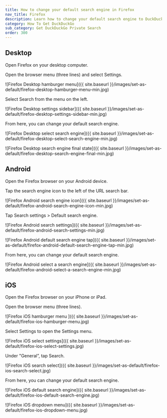 ```yaml
---
title: How to change your default search engine in Firefox
nav_title: Firefox
description: Learn how to change your default search engine to DuckDuckGo in Mozilla Firefox for desktop, Android, and iOS.
category: How To Get DuckDuckGo
sub_category: Get DuckDuckGo Private Search
order: 300
---
```


## Desktop

Open Firefox on your desktop computer.

Open the browser menu (three lines) and select Settings.

![Firefox Desktop hamburger menu]({{ site.baseurl }}/images/set-as-default/firefox-desktop-hamburger-menu-min.jpg)

Select Search from the menu on the left.

![Firefox Desktop settings sidebar]({{ site.baseurl }}/images/set-as-default/firefox-desktop-settings-sidebar-min.jpg)

From here, you can change your default search engine.

![Firefox Desktop select search engine]({{ site.baseurl }}/images/set-as-default/firefox-desktop-select-search-engine-min.jpg)

![Firefox Desktop search engine final state]({{ site.baseurl }}/images/set-as-default/firefox-desktop-search-engine-final-min.jpg)

## Android

Open the Firefox browser on your Android device.

Tap the search engine icon to the left of the URL search bar.

![Firefox Android search engine icon]({{ site.baseurl }}/images/set-as-default/firefox-android-search-engine-icon-min.jpg)

Tap Search settings > Default search engine.

![Firefox Android search settings]({{ site.baseurl }}/images/set-as-default/firefox-android-search-settings-min.jpg)

![Firefox Android default search engine tap]({{ site.baseurl }}/images/set-as-default/firefox-android-default-search-engine-tap-min.jpg)

From here, you can change your default search engine.

![Firefox Android select a search engine]({{ site.baseurl }}/images/set-as-default/firefox-android-select-a-search-engine-min.jpg)

## iOS

Open the Firefox browser on your iPhone or iPad.

Open the browser menu (three lines).

![Firefox iOS hamburger menu ]({{ site.baseurl }}/images/set-as-default/firefox-ios-hamburger-menu.jpg)

Select Settings to open the Settings menu.

![Firefox iOS select settings]({{ site.baseurl }}/images/set-as-default/firefox-ios-select-settings.jpg)

Under "General”, tap Search.

![Firefox iOS search select]({{ site.baseurl }}/images/set-as-default/firefox-ios-search-select.jpg)

From here, you can change your default search engine.

![Firefox iOS default search engine]({{ site.baseurl }}/images/set-as-default/firefox-ios-default-search-engine.jpg)

![Firefox iOS dropdown menu]({{ site.baseurl }}/images/set-as-default/firefox-ios-dropdown-menu.jpg)
